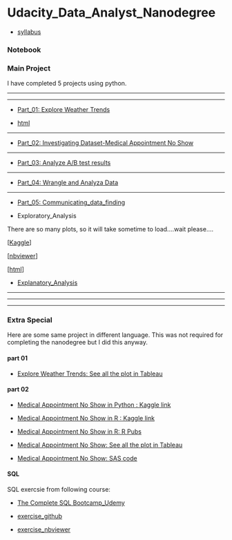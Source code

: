 # Udacity_Data_Analyst_Nanodegree

- [syllabus](https://nbviewer.jupyter.org/github/Yousuf28/Udacity_Data_Analyst_Nanodegree/blob/master/syllabus.pdf)

### Notebook

### Main Project

I have completed 5 projects using python.
****
******

- [Part_01: Explore Weather Trends](http://nbviewer.jupyter.org/github/Yousuf28/udacity_data_analyst_nano_degree/blob/master/part_01_expore_weather_trends/weather_tredns_final.ipynb)

- [html](http://htmlpreview.github.io/?https://github.com/Yousuf28/Udacity_Data_Analyst_Nanodegree/blob/master/part_01_expore_weather_trends/weather_tredns_final.html)

***

- [Part_02: Investigating Dataset-Medical Appointment No Show](http://nbviewer.jupyter.org/github/Yousuf28/udacity_data_analyst_nano_degree/blob/master/part_02_investigate_dataset/investigating_dataset_final.ipynb)

***

- [Part_03: Analyze A/B test results ](http://nbviewer.jupyter.org/github/Yousuf28/udacity_data_analyst_nano_degree/blob/master/part_03_analyze_A%3AB_test_results/AnalyzeABTestResults%202/Analyze_ab_test_results_notebook_final.ipynb)

***

- [Part_04: Wrangle and Analyza Data](http://nbviewer.jupyter.org/github/Yousuf28/udacity_data_analyst_nano_degree/blob/master/part_04_wrangle_and_analyzeData/wrangle_act.ipynb)


***

- [Part_05: Communicating_data_finding](https://www.kaggle.com/yousuf28/eda-on-prosper-loan-data)

- Exploratory_Analysis

 There are so many plots, so it will take sometime to load....wait please....

[[Kaggle](https://www.kaggle.com/yousuf28/eda-on-prosper-loan-data)]

[[nbviewer](http://nbviewer.jupyter.org/github/Yousuf28/Udacity_Data_Analyst_Nanodegree/blob/master/part_05_communicate_data_finding/Exploratory_Analysis.ipynb#Income-Range-vs-Borrower-APR)]

[[html](http://htmlpreview.github.io/?https://github.com/Yousuf28/Udacity_Data_Analyst_Nanodegree/blob/master/part_05_communicate_data_finding/Exploratory_Analysis.html)]



- [Explanatory_Analysis](http://nbviewer.jupyter.org/github/Yousuf28/Udacity_Data_Analyst_Nanodegree/blob/master/part_05_communicate_data_finding/Explanatory_Analysis.ipynb)



****
*******
********

### Extra Special

Here are some same project in different language. This was not required for completing the nanodegree but I did this anyway.

#### part 01
- [Explore Weather Trends: See all the plot in Tableau](https://public.tableau.com/profile/yousuf.ali#!/vizhome/ExploreWeatherTrends_1/GlobalMovingvsDallasMovingAvg)

#### part 02
- [Medical Appointment No Show in Python : Kaggle link](https://www.kaggle.com/yousuf28/medical-appointment-no-show-in-python)

- [Medical Appointment No Show in R : Kaggle link](https://www.kaggle.com/yousuf28/medical-appointment-no-show-in-r)
- [Medical Appointment No Show in R: R Pubs ](http://rpubs.com/Yousuf/426433)


- [Medical Appointment No Show: See all the plot in Tableau](https://public.tableau.com/profile/yousuf.ali#!/vizhome/MedicalAppointmentNoShow/agevsNoshow)
- [Medical Appointment No Show: SAS code ](https://github.com/Yousuf28/udacity_data_analyst_nano_degree/blob/master/part_02_investigate_dataset/sas/investigate%20dataset.sas)


#### SQL

SQL exercsie from following course:

- [The Complete SQL Bootcamp_Udemy](https://www.udemy.com/the-complete-sql-bootcamp/)


- [exercise_github](https://github.com/Yousuf28/Udacity_Data_Analyst_Nanodegree/blob/master/extra/pandas_sqlalchemy.ipynb)
- [exercise_nbviewer](https://nbviewer.jupyter.org/github/Yousuf28/Udacity_Data_Analyst_Nanodegree/blob/master/extra/pandas_sqlalchemy.ipynb)
